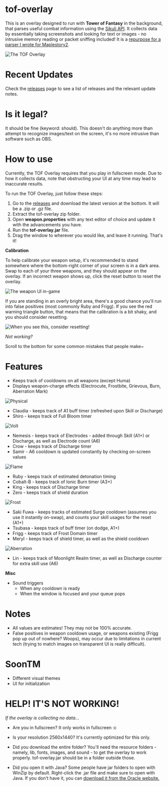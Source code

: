 # tof-overlay
This is an overlay designed to run with **Tower of Fantasy** in the background, that parses useful combat information using the [Sikuli API](http://doc.sikuli.org/). It collects data by essentially taking screenshots and looking for text or images - no intrusive memory reading or packet sniffing included! It is a [repurpose for a parser I wrote for Maplestory2](https://github.com/Maygi/ms2combatanalyzer).

![The TOF Overlay](https://cdn.discordapp.com/attachments/549708292423811074/1047454023881592912/image.png)

# Recent Updates
Check the [releases](https://github.com/Maygi/tof-overlay/releases) page to see a list of releases and the relevant update notes.

# Is it legal?
It should be fine (keyword: should). This doesn't do anything more than attempt to recognize images/text on the screen, it's no more intrusive than software such as OBS.

# How to use
Currently, the TOF Overlay requires that you play in fullscreen mode. Due to how it collects data, note that obstructing your UI at any time may lead to inaccurate results.

To run the TOF Overlay, just follow these steps:

1. Go to the [releases](https://github.com/Maygi/tof-overlay/releases) and download the latest version at the bottom. It will be a .zip or .gz file.
2. Extract the tof-overlay zip folder.
3. Open **weapon.properties** with any text editor of choice and update it with the advancements you have. 
4. Run the **tof-overlay.jar** file.
5. Drag the window to wherever you would like, and leave it running. That's it!

**Calibration**

To help calibrate your weapon setup, it's recommended to stand somewhere where the bottom-right corner of your screen is in a dark area. Swap to each of your three weapons, and they should appear on the overlay. If an incorrect weapon shows up, click the reset button to reset the overlay.

![The weapon UI in-game](https://cdn.discordapp.com/attachments/549708292423811074/1047454158850117672/image.png)

If you are standing in an overly bright area, there's a good chance you'll run into false positives (most commonly Ruby and Frigg). If you see the red warning triangle button, that means that the calibration is a bit shaky, and you should consider resetting.

![When you see this, consider resetting!](https://cdn.discordapp.com/attachments/549708292423811074/1047643392949108816/image.png)

*Not working?*

Scroll to the bottom for some common mistakes that people make~

# Features
* Keeps track of cooldowns on all weapons (except Huma)
* Displays weapon-charge effects (Electrocute, Frostbite, Grievous, Burn, Aberration Mark)

![Physical](https://cdn.discordapp.com/attachments/549708292423811074/1047449489230807091/grievous.png)
* Claudia - keeps track of A1 buff timer (refreshed upon Skill or Discharge)
* Shiro - keeps track of Full Bloom timer

![Volt](https://cdn.discordapp.com/attachments/549708292423811074/1047449490610720848/electrocute.png)
* Nemesis - keeps track of Electrodes - added through Skill (A1+) or Discharge, as well as Electrode count (A6)
* Crow - keeps track of Discharge timer 
* Samir - A6 cooldown is updated constantly by checking on-screen values

![Flame](https://cdn.discordapp.com/attachments/549708292423811074/1047449490187104267/burn.png)
* Ruby - keeps track of estimated detonation timing
* Cobalt-B - keeps track of Ionic Burn timer (A3+)
* King - keeps track of Discharge timer
* Zero - keeps track of shield duration

![Frost](https://cdn.discordapp.com/attachments/549708292423811074/1047449491101462558/frostbite.png)
* Saki Fuwa - keeps tracks of estimated Surge cooldown (assumes you use it instantly on-swap), and counts your skill usages for the reset (A1+)
* Tsubasa - keeps track of buff timer (on dodge, A1+)
* Frigg - keeps track of Frost Domain timer
* Meryl - keeps track of shield timer, as well as the shield cooldown

![Aberration](https://cdn.discordapp.com/attachments/549708292423811074/1047450104111575061/aberration.png)
* Lin - keeps track of Moonlight Realm timer, as well as Discharge counter for extra skill use (A6)

**Misc**

* Sound triggers
  * When any cooldown is ready
  * When the window is focused and your queue pops

# Notes
* All values are estimates! They may not be 100% accurate.
* False positives in weapon cooldown usage, or weapons existing (Frigg pop up out of nowhere? Woops), may occur due to limitations in current tech (trying to match images on transparent UI is really difficult).

# SoonTM
* Different visual themes
* UI for initialization

# HELP! IT'S NOT WORKING!

*If the overlay is collecting no data...*
* Are you in fullscreen? It only works in fullscreen :c
* Is your resolution 2560x1440? It's currently optimized for this only.

* Did you download the entire folder? You'll need the resource folders - namely, lib, fonts, images, and sound - to get the overlay to work properly. tof-overlay.jar should be in a folder outside those.
* Did you open it with Java? Some people have jar folders to open with WinZip by default. Right-click the .jar file and make sure to open with Java. If you don't have it, you can [download it from the Oracle website.](https://www.java.com/en/download/)
